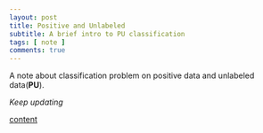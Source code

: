 ```yaml
---
layout: post
title: Positive and Unlabeled
subtitle: A brief intro to PU classification
tags: [ note ]
comments: true
---
```


A note about classification problem on positive data and unlabeled data(**PU**).

*Keep updating*

[content](../assets/html/2020-07-20-Positive_and_Unlabeled.html)

